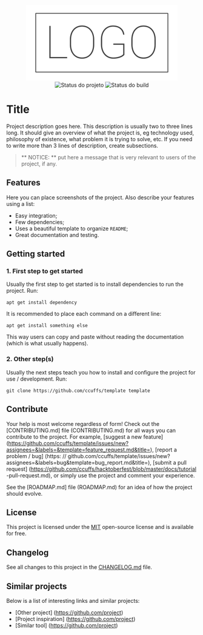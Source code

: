 <p align="center">
    <img width="400" height="200" src=".github/logo.png" title="Logo do projeto"><br />
    <img src="https://img.shields.io/maintenance/yes/2019?style=for-the-badge" title="Status do projeto">
    <img src="https://img.shields.io/travis/ccuffs/template?style=for-the-badge" title="Status do build">
</p>

# Title

Project description goes here. This description is usually two to three lines long. It should give an overview of what the project is, eg technology used, philosophy of existence, what problem it is trying to solve, etc. If you need to write more than 3 lines of description, create subsections.

> ** NOTICE: ** put here a message that is very relevant to users of the project, if any.

## Features

Here you can place screenshots of the project. Also describe your features using a list:

* Easy integration;
* Few dependencies;
* Uses a beautiful template to organize `README`;
* Great documentation and testing.

## Getting started

### 1. First step to get started

Usually the first step to get started is to install dependencies to run the project. Run:

```
apt get install dependency
```

It is recommended to place each command on a different line:

```
apt get install something else
```

This way users can copy and paste without reading the documentation (which is what usually happens).

### 2. Other step(s)

Usually the next steps teach you how to install and configure the project for use / development. Run:

```
git clone https://github.com/ccuffs/template template
```

## Contribute

Your help is most welcome regardless of form! Check out the [CONTRIBUTING.md] file (CONTRIBUTING.md) for all ways you can contribute to the project. For example, [suggest a new feature] (https://github.com/ccuffs/template/issues/new?assignees=&labels=&template=feature_request.md&title=), [report a problem / bug] (https: // github.com/ccuffs/template/issues/new?assignees=&labels=bug&template=bug_report.md&title=), [submit a pull request] (https://github.com/ccuffs/hacktoberfest/blob/master/docs/tutorial -pull-request.md), or simply use the project and comment your experience.

See the [ROADMAP.md] file (ROADMAP.md) for an idea of how the project should evolve.

## License

This project is licensed under the [MIT](https://choosealicense.com/licenses/mit/) open-source license and is available for free.

## Changelog

See all changes to this project in the [CHANGELOG.md](CHANGELOG.md) file.

## Similar projects

Below is a list of interesting links and similar projects:

* [Other project] (https://github.com/project)
* [Project inspiration] (https://github.com/project)
* [Similar tool] (https://github.com/project)
